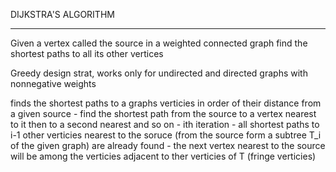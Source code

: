 DIJKSTRA'S ALGORITHM
_____
Given a vertex called the source in a weighted connected graph find the shortest paths to all its other vertices

Greedy design strat, works only for undirected and directed graphs with nonnegative weights

finds the shortest paths to a graphs verticies in order of their distance from a given source
    - find the shortest path from the source to a vertex nearest to it then to a second nearest and so on 
    - ith iteration
        - all shortest paths to i-1 other verticies nearest to the soruce (from the source form a subtree T_i of the given graph) are already found
        - the next vertex nearest to the source will be among the verticies adjacent to ther verticies of T (fringe verticies)


